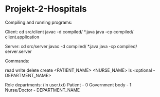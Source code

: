 # Projekt-2-Hospitals

Compiling and running programs:


Client:
cd src/client
javac -d compiled/ *.java
java -cp compiled/ client.application


Server:
cd src/server
javac -d compiled/ *.java
java -cp compiled/ server.server



Commands:

read <FILENAME>
write <FILENAME>
delete <FILENAME>
create <PATIENT_NAME> <NURSE_NAME> <FILENAME>
ls <optional - DEPARTMENT_NAME>


Role departments: (in user.txt)
Patient - 0
Government body - 1
Nurse/Doctor - DEPARTMENT_NAME